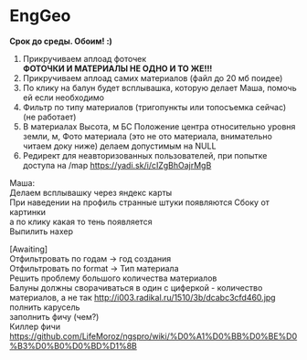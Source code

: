 # EngGeo
<b>Срок до среды. Обоим! :)</b><br>

1. Прикручиваем аплоад фоточек<br><b>ФОТОЧКИ И МАТЕРИАЛЫ НЕ ОДНО И ТО ЖЕ!!!</b><br>
2. Прикручиваем аплоад самих материалов (файл до 20 мб поидее)<br>
3. По клику на балун будет всплывашка, которую делает Маша, помочь ей если необходимо
4. Фильтр по типу материалов (тригопункты или топосъемка сейчас) (не работает)<br>
5. В материалах Высота, м БС Положение центра относительно уровня земли, м, Фото материала (это не ото материала, внимательно читаем доку ниже) делаем допустимым на NULL
6. Редирект для неавторизованных пользователей, при попытке доступа на /map
https://yadi.sk/i/cIZgBhOajrMgB<br>

Маша:<br>
Делаем всплывашку через яндекс карты<br>
При наведении на профиль странные штуки появляются Сбоку от картинки<br>
а по клику какая то тень появляется<br>
Выпилить нахер


[Awaiting]<br>
Отфильтровать по годам -> год создания<br>
Отфильтровать по format -> Тип материала<br>
Решить проблему большого количества материалов<br>
Балуны должны сворачиваться в один с циферкой - количество материалов, а не так http://i003.radikal.ru/1510/3b/dcabc3cfd460.jpg<br>
полнить карусель<br>
заполнить фичу (чем?)<br>
Киллер фичи https://github.com/LifeMoroz/ngspro/wiki/%D0%A1%D0%BB%D0%BE%D0%B3%D0%B0%D0%BD%D1%8B
